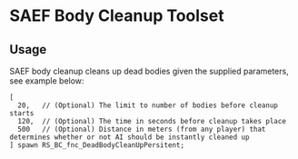 # SAEF Body Cleanup Toolset
## Usage
SAEF body cleanup cleans up dead bodies given the supplied parameters, see example below:
```
[
  20,   // (Optional) The limit to number of bodies before cleanup starts 
  120,  // (Optional) The time in seconds before cleanup takes place 
  500   // (Optional) Distance in meters (from any player) that determines whether or not AI should be instantly cleaned up
] spawn RS_BC_fnc_DeadBodyCleanUpPersitent;
```
